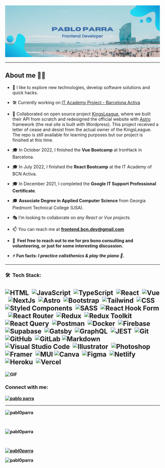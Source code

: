 <a href="https://github.com/Pabl0Parra">![Pabl0Parra Profile SVG](./assets/profile.svg)</a>

---

<!-- Description about me -->
<h2> About me 👨‍💻 </h2>

- 🔭 I like to explore new technologies, develop software solutions and quick hacks.

- 🛠 Currently working on [IT Academy Project - Barcelona Activa](https://github.com/IT-Academy-BCN/ita-directory)

- :handshake: Collaborated on open source project [KingsLeague](https://github.com/midudev/kings-league-project), where we built their API from scratch and redesigned the official website with [Astro](https://astro.build/) framework (the real site is built with Wordpress). This project received a letter of cease and desist from the actual owner of the KingsLeague. The repo is still available for learning purposes but our project is finished at this time.

- 🎓 In October 2022, I finished the <strong>Vue Bootcamp</strong> at IronHack in Barcelona.

- :mortar_board: In July 2022, I finished the <strong>React Bootcamp</strong> at the IT Academy of BCN Activa.

- :mortar_board: In December 2021, I completed the <strong>Google IT Support Professional Certificate</strong>.

- :mortar_board: <strong>Associate Degree in Applied Computer Science</strong> from Georgia Piedmont Technical College (USA).




- :performing_arts: I’m looking to collaborate on <em>any React or Vue projects.</em>

- 📫 You can reach me at <strong>frontend.bcn.dev@gmail.com<strong>

- 💬 &nbsp;Feel free to reach out to me for pro bono consulting and volunteering, or just for some interesting discussion.
- ⚡ Fun facts: <em>I practice calisthenics & play the piano :musical_keyboard:.</em>

---

<h3>🛠 &nbsp;Tech Stack:</h3>

![HTML](https://img.shields.io/badge/-HTML-05122A?style=flat&logo=HTML5)&nbsp;
![JavaScript](https://img.shields.io/badge/-JavaScript-05122A?style=flat&logo=javascript)&nbsp;
![TypeScript](https://img.shields.io/badge/-Typescript-05122A?style=flat&logo=typescript)&nbsp;
![React](https://img.shields.io/badge/-React-05122A?style=flat&logo=react)&nbsp;
![Vue](https://img.shields.io/badge/-Vue.js-05122A?style=flat&logo=vuedotjs)&nbsp;
![NextJs](https://img.shields.io/badge/-Next.js-05122A?style=flat&logo=nextdotjs)&nbsp;
![Astro](https://img.shields.io/badge/-Astro-05122A?style=flat&logo=astro)&nbsp;
![Bootstrap](https://img.shields.io/badge/-Bootstrap-05122A?style=flat&logo=bootstrap&logoColor=563D7C)&nbsp;
![Tailwind](https://img.shields.io/badge/-TailwindCSS-05122A?style=flat&logo=tailwindcss&logoColor=563D7C)&nbsp; 
![CSS](https://img.shields.io/badge/-CSS-05122A?style=flat&logo=CSS3&logoColor=1572B6)&nbsp;
![Styled Components](https://img.shields.io/badge/-Styled--Components-05122A?style=flat&logo=styled-components)&nbsp;
![SASS](https://img.shields.io/badge/-SASS-05122A?style=flat&logo=SASS)&nbsp;
![React Hook Form](https://img.shields.io/badge/React%20Hook%20Form-05122A?style=flat&logo=reacthookform)&nbsp;
![React Router](https://img.shields.io/badge/React_Router-05122A?style=flat&logo=react-router)&nbsp;
![Redux](https://img.shields.io/badge/-Redux-05122A?style=flat&logo=redux&logoColor=563D7C)&nbsp;
![Redux Toolkit](https://img.shields.io/badge/-Redux%20Toolkit-05122A?style=flat&logo=reduxtoolkit)&nbsp;
![React Query](https://img.shields.io/badge/-React%20Query-05122A?style=flat&logo=react%20query)&nbsp;
![Postman](https://img.shields.io/badge/-Postman-05122A?style=flat&logo=Postman)&nbsp;
![Docker](https://img.shields.io/badge/-Docker-05122A?style=flat&logo=Docker)&nbsp;
![Firebase](https://img.shields.io/badge/Firebase-05122A?style=flat&logo=Firebase)&nbsp;
![Supabase](https://img.shields.io/badge/Supabase-05122A?style=flat&logo=Supabase)&nbsp;
![Gatsby](https://img.shields.io/badge/Gatsby-05122A?style=flat&logo=gatsby)&nbsp;
![GraphQL](https://img.shields.io/badge/-GraphQL-05122A?style=flat&logo=graphql)&nbsp;
![JEST](https://img.shields.io/badge/-JEST-05122A?style=flat&logo=JEST)&nbsp; 
![Git](https://img.shields.io/badge/-Git-05122A?style=flat&logo=git)&nbsp;
![GitHub](https://img.shields.io/badge/-GitHub-05122A?style=flat&logo=github)&nbsp;
![GitLab](https://img.shields.io/badge/gitlab-05122A?style=flat&logo=gitlab)
![Markdown](https://img.shields.io/badge/-Markdown-05122A?style=flat&logo=markdown)&nbsp;
![Visual Studio Code](https://img.shields.io/badge/-Visual%20Studio%20Code-05122A?style=flat&logo=visual-studio-code&logoColor=007ACC)&nbsp;
![Illustrator](https://img.shields.io/badge/-Illustrator-05122A?style=flat&logo=adobe-illustrator)&nbsp;
![Photoshop](https://img.shields.io/badge/-Photoshop-05122A?style=flat&logo=adobe-photoshop)&nbsp;
![Framer](https://img.shields.io/badge/Framer-05122A?style=flat&logo=Framer)&nbsp;
![MUI](https://img.shields.io/badge/MUI-05122A?style=flat&logo=mui)
![Canva](https://img.shields.io/badge/Canva-05122A?style=flat&logo=canva)&nbsp;
![Figma](https://img.shields.io/badge/figma-05122A?style=flat&logo=figma)&nbsp;
![Netlify](https://img.shields.io/badge/netlify-05122A?style=flat&logo=netlify&logoColor=#00C7B7)&nbsp;
![Heroku](https://img.shields.io/badge/heroku-05122A?style=flat&logo=heroku)&nbsp;
![Vercel](https://img.shields.io/badge/vercel-05122A?style=flat&logo=vercel)&nbsp;
---
<img align="center" alt="GIF" src="https://res.cloudinary.com/dcwx2biey/image/upload/v1675029942/code_xmpzqq.gif" width="100%" height="200" />  
<h3 align="left">Connect with me:</h3>
<p align="left">
<a href="https://linkedin.com/in/pablo parra" target="blank"><img align="center" src="https://raw.githubusercontent.com/rahuldkjain/github-profile-readme-generator/master/src/images/icons/Social/linked-in-alt.svg" alt="pablo parra" height="30" width="40" /></a>

</p>  
  
---

<img src="https://github-readme-stats.vercel.app/api/top-langs?username=pabl0parra&show_icons=true&locale=en&theme=github_dark&layout=compact" alt="pabl0parra" /></p><br/>

<img src="https://github-readme-stats.vercel.app/api?username=pabl0parra&show_icons=true&theme=github_dark&locale=en" alt="pabl0parra" /></p><br/>

<a href="https://github.com/ryo-ma/github-profile-trophy"><img src="https://github-profile-trophy.vercel.app/?username=pabl0parra&theme=github_dark" alt="pabl0parra" /></a> </p>
  
<img src="https://komarev.com/ghpvc/?username=pabl0parra&label=Profile%20views&style=flat" alt="pabl0parra" /> </p>

